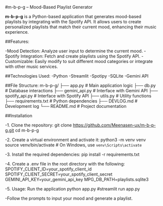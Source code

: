 #m-b-p-g – Mood-Based Playlist Generator

**m-b-p-g** is a Python-based application that generates mood-based playlists by integrating with the Spotify API. It allows users to create personalized playlists that match their current mood, enhancing their music experience.

##Features:

-Mood Detection: Analyze user input to determine the current mood.
-Spotify Integration: Fetch and create playlists using the Spotify API.
-Customizable: Easily modify to suit different mood categories or integrate with other music services.

##Technologies Used:
-Python
-Streamlit
-Spotipy
-SQLite
-Gemini API

##File Structure:
m-b-p-g/
├── app.py            # Main application logic
├── db.py             # Database interactions
├── gemini_api.py     # Interface with Gemini API
├── spotify_api.py    # Interface with Spotify API
├── utils.py          # Utility functions
├── requirements.txt  # Python dependencies
├── DEVLOG.md         # Development log
└── README.md         # Project documentation

##Installation

-1. Clone the repository:
   git clone https://github.com/Meenasen-ux/m-b-p-g.git
   cd m-b-p-g

-2. Create a virtual environment and activate it:
   python3 -m venv venv
   source venv/bin/activate  # On Windows, use `venv\Scripts\activate`

-3. Install the required dependencies:
   pip install -r requirements.txt

-4. Create a .env file in the root directory with the following:
   SPOTIFY_CLIENT_ID=your_spotify_client_id
   SPOTIFY_CLIENT_SECRET=your_spotify_client_secret
   GEMINI_API_KEY=your_gemini_api_key
   MPG_DB_PATH=playlists.sqlite3

-5. Usage:
   Run the application
   python app.py #streamlit run app.py

-Follow the prompts to input your mood and generate a playlist.

 
